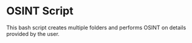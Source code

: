 # OSINT Script

This bash script creates multiple folders and performs OSINT on details provided by the user.